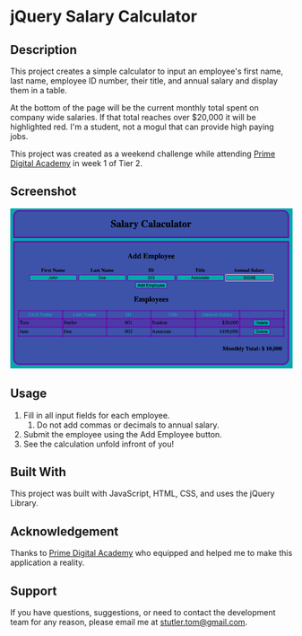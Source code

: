 # jQuery Salary Calculator

## Description

This project creates a simple calculator to input an employee's first name, last name, employee ID number, their title, and annual salary and display them in a table.

At the bottom of the page will be the current monthly total spent on company wide salaries. If that total reaches over $20,000 it will be highlighted red. I'm a student, not a mogul that can provide high paying jobs.

This project was created as a weekend challenge while attending [Prime Digital Academy](www.primeacademy.io) in week 1 of Tier 2.

## Screenshot
![Salary Calculator Preview](https://github.com/MadTofu22/jquery-salary-calculator/blob/master/Salary-Calculator-Example.png)

## Usage

1. Fill in all input fields for each employee.
    1. Do not add commas or decimals to annual salary.
2. Submit the employee using the Add Employee button.
3. See the calculation unfold infront of you!

## Built With

This project was built with JavaScript, HTML, CSS, and uses the jQuery Library.

## Acknowledgement
Thanks to [Prime Digital Academy](www.primeacademy.io) who equipped and helped me to make this application a reality.

## Support
If you have questions, suggestions, or need to contact the development team for any reason, please email me at [stutler.tom@gmail.com](www.google.com).